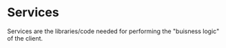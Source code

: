 # Services
Services are the libraries/code needed for performing the "buisness logic" of the client. 
